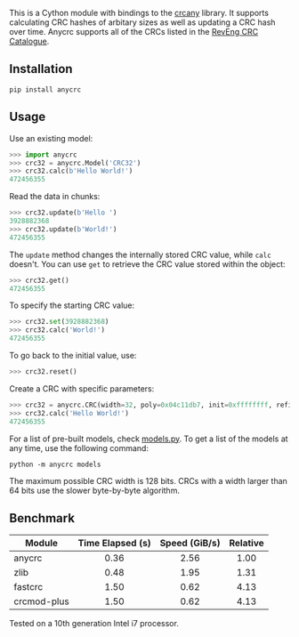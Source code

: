 This is a Cython module with bindings to the [crcany](https://github.com/madler/crcany) library. It supports calculating CRC hashes of arbitary sizes as well as updating a CRC hash over time. Anycrc supports all of the CRCs listed in the [RevEng CRC Catalogue](https://reveng.sourceforge.io/crc-catalogue/all.htm).

## Installation

`pip install anycrc`

## Usage

Use an existing model:

```python
>>> import anycrc
>>> crc32 = anycrc.Model('CRC32')
>>> crc32.calc(b'Hello World!')
472456355
```

Read the data in chunks:

```python
>>> crc32.update(b'Hello ')
3928882368
>>> crc32.update(b'World!')
472456355
```

The `update` method changes the internally stored CRC value, while `calc` doesn't. You can use `get` to retrieve the CRC value stored within the object:

```python
>>> crc32.get()
472456355
```

To specify the starting CRC value:

```python
>>> crc32.set(3928882368)
>>> crc32.calc('World!')
472456355
```

To go back to the initial value, use:

```python
>>> crc32.reset()
```

Create a CRC with specific parameters:

```python
>>> crc32 = anycrc.CRC(width=32, poly=0x04c11db7, init=0xffffffff, refin=True, refout=True, xorout=0xffffffff)
>>> crc32.calc('Hello World!')
472456355
```

For a list of pre-built models, check [models.py](https://github.com/marzooqy/anycrc/blob/main/src/anycrc/models.py). To get a list of the models at any time, use the following command:

`python -m anycrc models`

The maximum possible CRC width is 128 bits. CRCs with a width larger than 64 bits use the slower byte-by-byte algorithm.

## Benchmark

| Module | Time Elapsed (s) | Speed (GiB/s) | Relative |
|---|:-:|:-:|:-:|
| anycrc | 0.36 | 2.56 | 1.00 |
| zlib | 0.48 | 1.95 | 1.31 |
| fastcrc | 1.50 | 0.62 | 4.13 |
| crcmod-plus | 1.50 | 0.62 | 4.13 |

Tested on a 10th generation Intel i7 processor.

